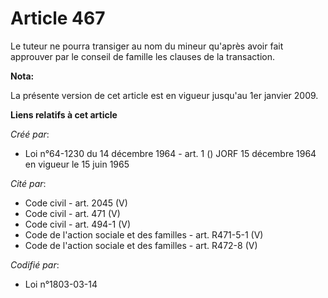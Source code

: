 # Article 467

Le tuteur ne pourra transiger au nom du mineur qu'après avoir fait approuver par le conseil de famille les clauses de la
transaction.

**Nota:**

La présente version de cet article est en vigueur jusqu'au 1er janvier 2009.

**Liens relatifs à cet article**

_Créé par_:

  - Loi n°64-1230 du 14 décembre 1964 - art. 1 () JORF 15 décembre 1964 en vigueur le 15 juin 1965

_Cité par_:

  - Code civil - art. 2045 (V)
  - Code civil - art. 471 (V)
  - Code civil - art. 494-1 (V)
  - Code de l'action sociale et des familles - art. R471-5-1 (V)
  - Code de l'action sociale et des familles - art. R472-8 (V)

_Codifié par_:

  - Loi n°1803-03-14
